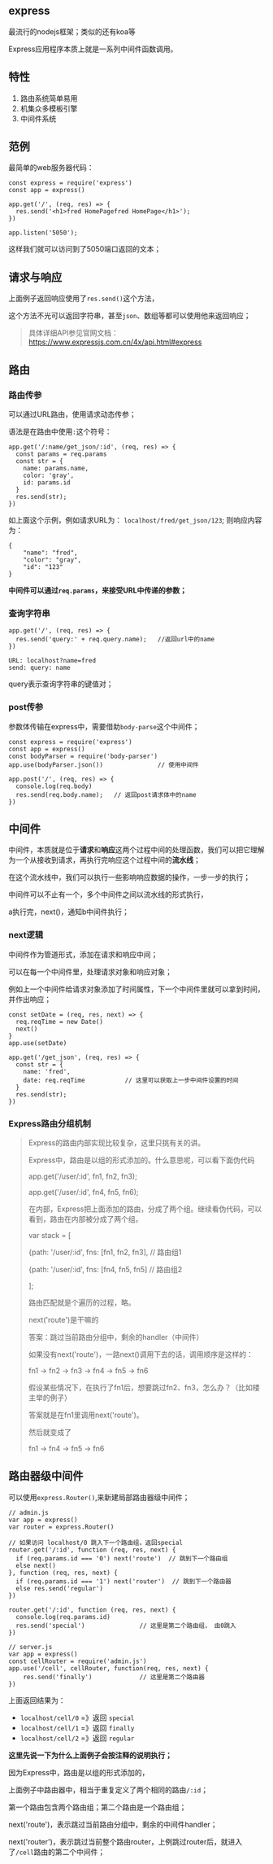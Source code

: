 ## express

最流行的nodejs框架；类似的还有koa等

Express应用程序本质上就是一系列中间件函数调用。

## 特性

1. 路由系统简单易用
2. 机集众多模板引擎
3. 中间件系统

## 范例

最简单的web服务器代码：

```
const express = require('express')
const app = express()

app.get('/', (req, res) => {
  res.send('<h1>fred HomePagefred HomePage</h1>');
})

app.listen('5050');
```

这样我们就可以访问到了5050端口返回的文本；

## 请求与响应

上面例子返回响应使用了`res.send()`这个方法，

这个方法不光可以返回字符串，甚至`json`、数组等都可以使用他来返回响应；

> 具体详细API参见官网文档：<https://www.expressjs.com.cn/4x/api.html#express>

## 路由

### 路由传参

可以通过URL路由，使用请求动态传参；

语法是在路由中使用`:`这个符号：

```
app.get('/:name/get_json/:id', (req, res) => {
  const params = req.params
  const str = {
    name: params.name,
    color: 'gray',
    id: params.id
  }
  res.send(str);
})
```

如上面这个示例，例如请求URL为： `localhost/fred/get_json/123`; 则响应内容为：

```
{
    "name": "fred",
    "color": "gray",
    "id": "123"
}
```

**中间件可以通过`req.params`，来接受URL中传递的参数；**



### 查询字符串

```
app.get('/', (req, res) => {
  res.send('query:' + req.query.name);   //返回url中的name
})

URL: localhost?name=fred
send: query: name
```

query表示查询字符串的键值对；

### post传参

参数体传输在express中，需要借助`body-parse`这个中间件；

```
const express = require('express')
const app = express()
const bodyParser = require('body-parser')
app.use(bodyParser.json())               // 使用中间件

app.post('/', (req, res) => {
  console.log(req.body)
  res.send(req.body.name);   // 返回post请求体中的name
})

```





## 中间件

中间件，本质就是位于**请求**和**响应**这两个过程中间的处理函数，我们可以把它理解为一个从接收到请求，再执行完响应这个过程中间的**流水线**；

在这个流水线中，我们可以执行一些影响响应数据的操作，一步一步的执行；

中间件可以不止有一个，多个中间件之间以流水线的形式执行，

a执行完，next()，通知b中间件执行；

### next逻辑

中间件作为管道形式，添加在请求和响应中间；

可以在每一个中间件里，处理请求对象和响应对象；

例如上一个中间件给请求对象添加了时间属性，下一个中间件里就可以拿到时间，并作出响应；

```
const setDate = (req, res, next) => {
  req.reqTime = new Date()
  next()
}
app.use(setDate)

app.get('/get_json', (req, res) => {
  const str = {
    name: 'fred',
    date: req.reqTime           // 这里可以获取上一步中间件设置的时间
  }
  res.send(str);
})
```




### Express路由分组机制

> Express的路由内部实现比较复杂，这里只挑有关的讲。
>
> Express中，路由是以组的形式添加的。什么意思呢，可以看下面伪代码
>
> app.get('/user/:id', fn1, fn2, fn3);
>
> app.get('/user/:id', fn4, fn5, fn6);
>
> 在内部，Express把上面添加的路由，分成了两个组。继续看伪代码，可以看到，路由在内部被分成了两个组。
>
> var stack = [
>
> {path: '/user/:id', fns: [fn1, fn2, fn3], // 路由组1
>
>   {path: '/user/:id', fns: [fn4, fn5, fn5] // 路由组2
>
>   ];
>
> 路由匹配就是个遍历的过程，略。
>
> next('route')是干嘛的
>
> 答案：跳过当前路由分组中，剩余的handler（中间件）
>
> 如果没有next('route')，一路next()调用下去的话，调用顺序是这样的：
>
> fn1 -> fn2 -> fn3 -> fn4 -> fn5 -> fn6
>
> 假设某些情况下，在执行了fn1后，想要跳过fn2、fn3，怎么办？（比如楼主举的例子）
>
> 答案就是在fn1里调用next('route')。
>
> 然后就变成了
>
> fn1 -> fn4 -> fn5 -> fn6



## 路由器级中间件

可以使用`express.Router()`,来新建局部路由器级中间件；

```
// admin.js
var app = express()
var router = express.Router()

// 如果访问 localhost/0 跳入下一个路由组，返回special
router.get('/:id', function (req, res, next) {
  if (req.params.id === '0') next('route')  // 跳到下一个路由组
  else next()
}, function (req, res, next) {
  if (req.params.id === '1') next('router')  // 跳到下一个路由器
  else res.send('regular')
})

router.get('/:id', function (req, res, next) {
  console.log(req.params.id)
  res.send('special')               // 这里是第二个路由组， 由0跳入
})

// server.js
var app = express()
const cellRouter = require('admin.js')
app.use('/cell', cellRouter, function(req, res, next) {
    res.send('finally')             // 这里是第二个路由器
})
```

上面返回结果为： 

- `localhost/cell/0` =》返回 `special`
- `localhost/cell/1` =》返回 `finally`
- `localhost/cell/2` =》返回 `regular`

**这里先说一下为什么上面例子会按注释的说明执行；**

因为Express中，路由是以组的形式添加的，

上面例子中路由器中，相当于重复定义了两个相同的路由`/:id`；

第一个路由包含两个路由组；第二个路由是一个路由组；

next('route')，表示跳过当前路由分组中，剩余的中间件handler；

next('router')，表示跳过当前整个路由router，上例跳过router后，就进入了`/cell`路由的第二个中间件；
